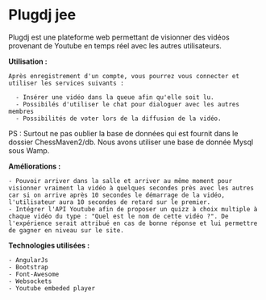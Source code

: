 # Plugdj jee

Plugdj est une plateforme web permettant de visionner des vidéos provenant de Youtube en temps réel avec les autres utilisateurs.

**Utilisation :** 

	Après enregistrement d'un compte, vous pourrez vous connecter et utiliser les services suivants :

      - Insérer une vidéo dans la queue afin qu'elle soit lu.
      - Possibilés d'utiliser le chat pour dialoguer avec les autres membres
      - Possibilités de voter lors de la diffusion de la vidéo.
    
PS : Surtout ne pas oublier la base de données qui est fournit dans le dossier ChessMaven2/db. Nous avons utiliser une base de donnée Mysql sous Wamp.
    
**Améliorations :**

	- Pouvoir arriver dans la salle et arriver au même moment pour visionner vraiment la vidéo à quelques secondes près avec les autres car si on arrive après 10 secondes le démarrage de la vidéo, l'utilisateur aura 10 secondes de retard sur le premier.
    - Intégrer l'API Youtube afin de proposer un quizz à choix multiple à chaque vidéo du type : "Quel est le nom de cette vidéo ?". De l'expérience serait attribué en cas de bonne réponse et lui permettre de gagner en niveau sur le site.
    
**Technologies utilisées :**

	- AngularJs
    - Bootstrap
    - Font-Awesome
    - Websockets
    - Youtube embeded player

	